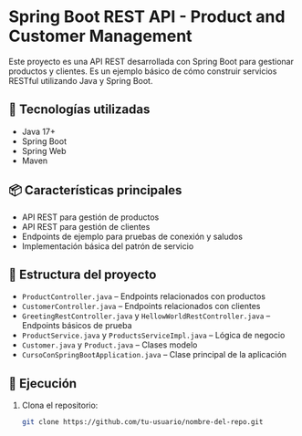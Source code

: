 # Spring Boot REST API - Product and Customer Management

Este proyecto es una API REST desarrollada con Spring Boot para gestionar productos y clientes. Es un ejemplo básico de cómo construir servicios RESTful utilizando Java y Spring Boot.

## 🚀 Tecnologías utilizadas

- Java 17+
- Spring Boot
- Spring Web
- Maven

## 📦 Características principales

- API REST para gestión de productos
- API REST para gestión de clientes
- Endpoints de ejemplo para pruebas de conexión y saludos
- Implementación básica del patrón de servicio

## 📁 Estructura del proyecto

- `ProductController.java` – Endpoints relacionados con productos
- `CustomerController.java` – Endpoints relacionados con clientes
- `GreetingRestController.java` y `HellowWorldRestController.java` – Endpoints básicos de prueba
- `ProductService.java` y `ProductsServiceImpl.java` – Lógica de negocio
- `Customer.java` y `Product.java` – Clases modelo
- `CursoConSpringBootApplication.java` – Clase principal de la aplicación

## 🧪 Ejecución

1. Clona el repositorio:
   ```bash
   git clone https://github.com/tu-usuario/nombre-del-repo.git

